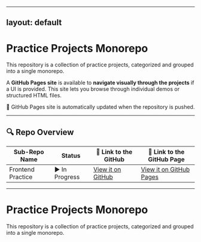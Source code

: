 <!-- START JEKYLL LAYOUT -->
---
layout: default
---
<!-- END JEKYLL LAYOUT -->
# Practice Projects Monorepo

This repository is a collection of practice projects, categorized and grouped into a single monorepo.

A **GitHub Pages site** is available to **navigate visually through the projects** if a UI is provided. This site lets you browse through individual demos or structured HTML files.

🔗 GitHub Pages site is automatically updated when the repository is pushed.

---
## 🔍 Repo Overview

<!-- START REPO OVERVIEW -->
| Sub-Repo Name | Status | 🔗 Link to the GitHub | 🔗 Link to the GitHub Page |
|---|---|---|---|
| Frontend Practice | ▶️ In Progress | [View it on GitHub](https://github.com/Kizz4/practice/practice/frontend_practice) | [View it on GitHub Pages](https://kizz4.github.io/practice/frontend_practice) |

<!-- END REPO OVERVIEW -->
---

# Practice Projects Monorepo

This repository is a collection of practice projects, categorized and grouped into a single monorepo.
